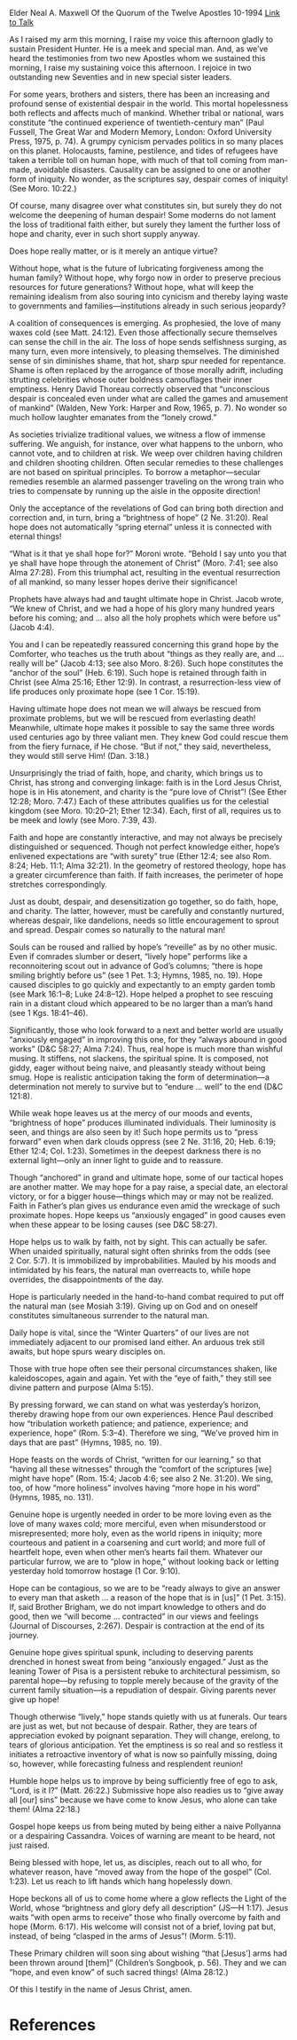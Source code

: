 Elder Neal A. Maxwell
Of the Quorum of the Twelve Apostles
10-1994
[Link to Talk](https://www.churchofjesuschrist.org/study/general-conference/1994/10/brightness-of-hope?lang=eng)

As I raised my arm this morning, I raise my voice this afternoon gladly to sustain President Hunter. He is a meek and special man. And, as we’ve heard the testimonies from two new Apostles whom we sustained this morning, I raise my sustaining voice this afternoon. I rejoice in two outstanding new Seventies and in new special sister leaders.

For some years, brothers and sisters, there has been an increasing and profound sense of existential despair in the world. This mortal hopelessness both reflects and affects much of mankind. Whether tribal or national, wars constitute “the continued experience of twentieth-century man” (Paul Fussell, The Great War and Modern Memory, London: Oxford University Press, 1975, p. 74). A grumpy cynicism pervades politics in so many places on this planet. Holocausts, famine, pestilence, and tides of refugees have taken a terrible toll on human hope, with much of that toll coming from man-made, avoidable disasters. Causality can be assigned to one or another form of iniquity. No wonder, as the scriptures say, despair comes of iniquity! (See Moro. 10:22.)

Of course, many disagree over what constitutes sin, but surely they do not welcome the deepening of human despair! Some moderns do not lament the loss of traditional faith either, but surely they lament the further loss of hope and charity, ever in such short supply anyway.

Does hope really matter, or is it merely an antique virtue?

Without hope, what is the future of lubricating forgiveness among the human family? Without hope, why forgo now in order to preserve precious resources for future generations? Without hope, what will keep the remaining idealism from also souring into cynicism and thereby laying waste to governments and families—institutions already in such serious jeopardy?

A coalition of consequences is emerging. As prophesied, the love of many waxes cold (see Matt. 24:12). Even those affectionally secure themselves can sense the chill in the air. The loss of hope sends selfishness surging, as many turn, even more intensively, to pleasing themselves. The diminished sense of sin diminishes shame, that hot, sharp spur needed for repentance. Shame is often replaced by the arrogance of those morally adrift, including strutting celebrities whose outer boldness camouflages their inner emptiness. Henry David Thoreau correctly observed that “unconscious despair is concealed even under what are called the games and amusement of mankind” (Walden, New York: Harper and Row, 1965, p. 7). No wonder so much hollow laughter emanates from the “lonely crowd.”

As societies trivialize traditional values, we witness a flow of immense suffering. We anguish, for instance, over what happens to the unborn, who cannot vote, and to children at risk. We weep over children having children and children shooting children. Often secular remedies to these challenges are not based on spiritual principles. To borrow a metaphor—secular remedies resemble an alarmed passenger traveling on the wrong train who tries to compensate by running up the aisle in the opposite direction!

Only the acceptance of the revelations of God can bring both direction and correction and, in turn, bring a “brightness of hope” (2 Ne. 31:20). Real hope does not automatically “spring eternal” unless it is connected with eternal things!

“What is it that ye shall hope for?” Moroni wrote. “Behold I say unto you that ye shall have hope through the atonement of Christ” (Moro. 7:41; see also Alma 27:28). From this triumphal act, resulting in the eventual resurrection of all mankind, so many lesser hopes derive their significance!

Prophets have always had and taught ultimate hope in Christ. Jacob wrote, “We knew of Christ, and we had a hope of his glory many hundred years before his coming; and … also all the holy prophets which were before us” (Jacob 4:4).

You and I can be repeatedly reassured concerning this grand hope by the Comforter, who teaches us the truth about “things as they really are, and … really will be” (Jacob 4:13; see also Moro. 8:26). Such hope constitutes the “anchor of the soul” (Heb. 6:19). Such hope is retained through faith in Christ (see Alma 25:16; Ether 12:9). In contrast, a resurrection-less view of life produces only proximate hope (see 1 Cor. 15:19).

Having ultimate hope does not mean we will always be rescued from proximate problems, but we will be rescued from everlasting death! Meanwhile, ultimate hope makes it possible to say the same three words used centuries ago by three valiant men. They knew God could rescue them from the fiery furnace, if He chose. “But if not,” they said, nevertheless, they would still serve Him! (Dan. 3:18.)

Unsurprisingly the triad of faith, hope, and charity, which brings us to Christ, has strong and converging linkage: faith is in the Lord Jesus Christ, hope is in His atonement, and charity is the “pure love of Christ”! (See Ether 12:28; Moro. 7:47.) Each of these attributes qualifies us for the celestial kingdom (see Moro. 10:20–21; Ether 12:34). Each, first of all, requires us to be meek and lowly (see Moro. 7:39, 43).

Faith and hope are constantly interactive, and may not always be precisely distinguished or sequenced. Though not perfect knowledge either, hope’s enlivened expectations are “with surety” true (Ether 12:4; see also Rom. 8:24; Heb. 11:1; Alma 32:21). In the geometry of restored theology, hope has a greater circumference than faith. If faith increases, the perimeter of hope stretches correspondingly.

Just as doubt, despair, and desensitization go together, so do faith, hope, and charity. The latter, however, must be carefully and constantly nurtured, whereas despair, like dandelions, needs so little encouragement to sprout and spread. Despair comes so naturally to the natural man!

Souls can be roused and rallied by hope’s “reveille” as by no other music. Even if comrades slumber or desert, “lively hope” performs like a reconnoitering scout out in advance of God’s columns; “there is hope smiling brightly before us” (see 1 Pet. 1:3; Hymns, 1985, no. 19). Hope caused disciples to go quickly and expectantly to an empty garden tomb (see Mark 16:1–8; Luke 24:8–12). Hope helped a prophet to see rescuing rain in a distant cloud which appeared to be no larger than a man’s hand (see 1 Kgs. 18:41–46).

Significantly, those who look forward to a next and better world are usually “anxiously engaged” in improving this one, for they “always abound in good works” (D&C 58:27; Alma 7:24). Thus, real hope is much more than wishful musing. It stiffens, not slackens, the spiritual spine. It is composed, not giddy, eager without being naive, and pleasantly steady without being smug. Hope is realistic anticipation taking the form of determination—a determination not merely to survive but to “endure … well” to the end (D&C 121:8).

While weak hope leaves us at the mercy of our moods and events, “brightness of hope” produces illuminated individuals. Their luminosity is seen, and things are also seen by it! Such hope permits us to “press forward” even when dark clouds oppress (see 2 Ne. 31:16, 20; Heb. 6:19; Ether 12:4; Col. 1:23). Sometimes in the deepest darkness there is no external light—only an inner light to guide and to reassure.

Though “anchored” in grand and ultimate hope, some of our tactical hopes are another matter. We may hope for a pay raise, a special date, an electoral victory, or for a bigger house—things which may or may not be realized. Faith in Father’s plan gives us endurance even amid the wreckage of such proximate hopes. Hope keeps us “anxiously engaged” in good causes even when these appear to be losing causes (see D&C 58:27).

Hope helps us to walk by faith, not by sight. This can actually be safer. When unaided spiritually, natural sight often shrinks from the odds (see 2 Cor. 5:7). It is immobilized by improbabilities. Mauled by his moods and intimidated by his fears, the natural man overreacts to, while hope overrides, the disappointments of the day.

Hope is particularly needed in the hand-to-hand combat required to put off the natural man (see Mosiah 3:19). Giving up on God and on oneself constitutes simultaneous surrender to the natural man.

Daily hope is vital, since the “Winter Quarters” of our lives are not immediately adjacent to our promised land either. An arduous trek still awaits, but hope spurs weary disciples on.

Those with true hope often see their personal circumstances shaken, like kaleidoscopes, again and again. Yet with the “eye of faith,” they still see divine pattern and purpose (Alma 5:15).

By pressing forward, we can stand on what was yesterday’s horizon, thereby drawing hope from our own experiences. Hence Paul described how “tribulation worketh patience; and patience, experience; and experience, hope” (Rom. 5:3–4). Therefore we sing, “We’ve proved him in days that are past” (Hymns, 1985, no. 19).

Hope feasts on the words of Christ, “written for our learning,” so that “having all these witnesses” through the “comfort of the scriptures [we] might have hope” (Rom. 15:4; Jacob 4:6; see also 2 Ne. 31:20). We sing, too, of how “more holiness” involves having “more hope in his word” (Hymns, 1985, no. 131).

Genuine hope is urgently needed in order to be more loving even as the love of many waxes cold; more merciful, even when misunderstood or misrepresented; more holy, even as the world ripens in iniquity; more courteous and patient in a coarsening and curt world; and more full of heartfelt hope, even when other men’s hearts fail them. Whatever our particular furrow, we are to “plow in hope,” without looking back or letting yesterday hold tomorrow hostage (1 Cor. 9:10).

Hope can be contagious, so we are to be “ready always to give an answer to every man that asketh … a reason of the hope that is in [us]” (1 Pet. 3:15). If, said Brother Brigham, we do not impart knowledge to others and do good, then we “will become … contracted” in our views and feelings (Journal of Discourses, 2:267). Despair is contraction at the end of its journey.

Genuine hope gives spiritual spunk, including to deserving parents drenched in honest sweat from being “anxiously engaged.” Just as the leaning Tower of Pisa is a persistent rebuke to architectural pessimism, so parental hope—by refusing to topple merely because of the gravity of the current family situation—is a repudiation of despair. Giving parents never give up hope!

Though otherwise “lively,” hope stands quietly with us at funerals. Our tears are just as wet, but not because of despair. Rather, they are tears of appreciation evoked by poignant separation. They will change, erelong, to tears of glorious anticipation. Yet the emptiness is so real and so restless it initiates a retroactive inventory of what is now so painfully missing, doing so, however, while forecasting fulness and resplendent reunion!

Humble hope helps us to improve by being sufficiently free of ego to ask, “Lord, is it I?” (Matt. 26:22.) Submissive hope also readies us to “give away all [our] sins” because we have come to know Jesus, who alone can take them! (Alma 22:18.)

Gospel hope keeps us from being muted by being either a naive Pollyanna or a despairing Cassandra. Voices of warning are meant to be heard, not just raised.

Being blessed with hope, let us, as disciples, reach out to all who, for whatever reason, have “moved away from the hope of the gospel” (Col. 1:23). Let us reach to lift hands which hang hopelessly down.

Hope beckons all of us to come home where a glow reflects the Light of the World, whose “brightness and glory defy all description” (JS—H 1:17). Jesus waits “with open arms to receive” those who finally overcome by faith and hope (Morm. 6:17). His welcome will consist not of a brief, loving pat but, instead, of being “clasped in the arms of Jesus”! (Morm. 5:11).

These Primary children will soon sing about wishing “that [Jesus’] arms had been thrown around [them]” (Children’s Songbook, p. 56). They and we can “hope, and even know” of such sacred things! (Alma 28:12.)

Of this I testify in the name of Jesus Christ, amen.

# References
